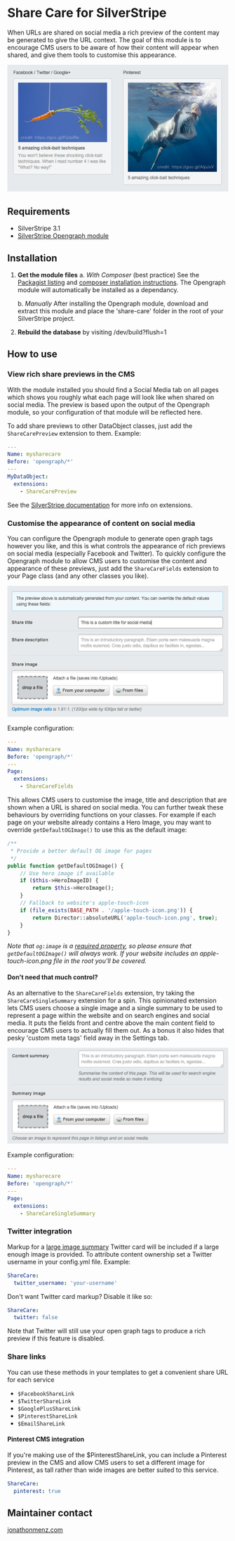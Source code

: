 # Share Care for SilverStripe

When URLs are shared on social media a rich preview of the content may be
generated to give the URL context. The goal of this module is to encourage CMS
users to be aware of how their content will appear when shared, and give them
tools to customise this appearance.

![CMS Preview Example](screenshots/share-care-cms.png)

## Requirements

- SilverStripe 3.1
- [SilverStripe Opengraph module](https://github.com/tractorcow/silverstripe-opengraph)

## Installation

1. **Get the module files**
	a. *With Composer* (best practice)
	See the [Packagist listing](https://packagist.org/packages/jonom/silverstripe-share-care)
	and [composer installation instructions](http://doc.silverstripe.org/framework/en/installation/composer#adding-modules-to-your-project).
	The Opengraph module will automatically be installed as a dependancy.

	b. *Manually*
	After installing the Opengraph module, download and extract this module and
	place the 'share-care' folder in the root of your SilverStripe project.

2. **Rebuild the database** by visiting /dev/build?flush=1

## How to use

### View rich share previews in the CMS

With the module installed you should find a Social Media tab on all pages
which shows you roughly what each page will look like when shared on social
media. The preview is based upon the output of the Opengraph module, so your
configuration of that module will be reflected here.

To add share previews to other DataObject classes, just add the
`ShareCarePreview` extension to them. Example:

```yml
---
Name: mysharecare
Before: 'opengraph/*'
---
MyDataObject:
  extensions:
    - ShareCarePreview
```

See the [SilverStripe documentation](https://docs.silverstripe.org/en/developer_guides/extending/extensions/) for more info on extensions.

### Customise the appearance of content on social media

You can configure the Opengraph module to generate open graph tags however you
like, and this is what controls the appearance of rich previews on social
media (especially Facebook and Twitter). To quickly configure the Opengraph
module to allow CMS users to customise the content and appearance of these
previews, just add the `ShareCareFields` extension to your Page class (and any
other classes you like).

![Field example](screenshots/share-care-fields.png)

Example configuration:

```yml
---
Name: mysharecare
Before: 'opengraph/*'
---
Page:
  extensions:
    - ShareCareFields
```

This allows CMS users to customise the image, title and description that are
shown when a URL is shared on social media. You can further tweak these
behaviours by overriding functions on your classes. For example if each page
on your website already contains a Hero Image, you may want to override
`getDefaultOGImage()` to use this as the default image:

```php
/**
 * Provide a better default OG image for pages
 */
public function getDefaultOGImage() {
	// Use hero image if available
	if ($this->HeroImageID) {
		return $this->HeroImage();
	}
	// Fallback to website's apple-touch-icon
	if (file_exists(BASE_PATH . '/apple-touch-icon.png')) {
		return Director::absoluteURL('apple-touch-icon.png', true);
	}
}
```

*Note that `og:image` is a [required property](http://ogp.me/), so please ensure
that `getDefaultOGImage()` will always work. If your website includes an
apple-touch-icon.png file in the root you'll be covered.*

#### Don't need that much control?

As an alternative to the `ShareCareFields` extension, try taking the
`ShareCareSingleSummary` extension for a spin. This opinionated extension
lets CMS users choose a single image and a single summary to be used to
represent a page within the website and on search engines and social media.
It puts the fields front and centre above the main content field to encourage
CMS users to actually fill them out. As a bonus it also hides that pesky
'custom meta tags' field away in the Settings tab.

![Summary fields](screenshots/share-care-summary-fields.png)

Example configuration:

```yml
---
Name: mysharecare
Before: 'opengraph/*'
---
Page:
  extensions:
    - ShareCareSingleSummary
```

### Twitter integration

Markup for a [large image summary](https://dev.twitter.com/cards/types/summary-large-image)
Twitter card  will be included if a large enough image is provided. To attribute
content ownership set a Twitter username in your config.yml file. Example:

```yml
ShareCare:
  twitter_username: 'your-username'
```

Don't want Twitter card markup? Disable it like so:

```yml
ShareCare:
  twitter: false
```

Note that Twitter will still use your open graph tags to produce a rich preview
if this feature is disabled.

### Share links

You can use these methods in your templates to get a convenient share URL
for each service

- `$FacebookShareLink`
- `$TwitterShareLink`
- `$GooglePlusShareLink`
- `$PinterestShareLink`
- `$EmailShareLink`

#### Pinterest CMS integration

If you're making use of the $PinterestShareLink, you can include a Pinterest
preview in the CMS and allow CMS users to set a different image for Pinterest,
as tall rather than wide images are better suited to this service.

```yml
ShareCare:
  pinterest: true
```

## Maintainer contact

[jonathonmenz.com](http://jonathonmenz.com)
